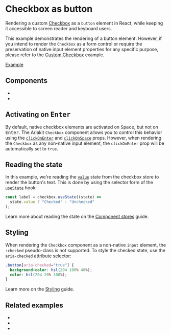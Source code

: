 # Checkbox as button

<p data-description>
  Rendering a custom <a href="/components/checkbox">Checkbox</a> as a <code>button</code> element in React, while keeping it accessible to screen reader and keyboard users.
</p>

<aside data-type="note" title="Need to render a native checkbox element?">

This example demonstrates the rendering of a button element. However, if you intend to render the `Checkbox` as a form control or require the preservation of native input element properties for any specific purpose, please refer to the [Custom Checkbox](/examples/checkbox-custom) example.

</aside>

<a href="./index.tsx" data-playground>Example</a>

## Components

<div data-cards="components">

- [](/components/checkbox)
- [](/components/button)

</div>

## Activating on <kbd>Enter</kbd>

By default, native checkbox elements are activated on <kbd>Space</kbd>, but not on <kbd>Enter</kbd>. The Ariakit `Checkbox` component allows you to control this behavior using the [`clickOnEnter`](/apis/checkbox#clickonenter) and [`clickOnSpace`](/apis/checkbox#clickonspace) props. However, when rendering the `Checkbox` as any non-native input element, the `clickOnEnter` prop will be automatically set to `true`.

## Reading the state

In this example, we're reading the [`value`](/apis/checkbox-store#value) state from the checkbox store to render the button's text. This is done by using the selector form of the [`useState`](/apis/checkbox-store#usestate) hook:

```jsx
const label = checkbox.useState((state) =>
  state.value ? "Checked" : "Unchecked"
);
```

Learn more about reading the state on the [Component stores](/guide/component-stores#reading-the-state) guide.

## Styling

When rendering the `Checkbox` component as a non-native `input` element, the `:checked` pseudo-class is not supported. To style the checked state, use the `aria-checked` attribute selector:

```css
.button[aria-checked="true"] {
  background-color: hsl(204 100% 40%);
  color: hsl(204 20% 100%);
}
```

Learn more on the [Styling](/guide/styling) guide.

## Related examples

<div data-cards="examples">

- [](/examples/checkbox-custom)
- [](/examples/checkbox-group)
- [](/examples/menu-item-checkbox)

</div>
